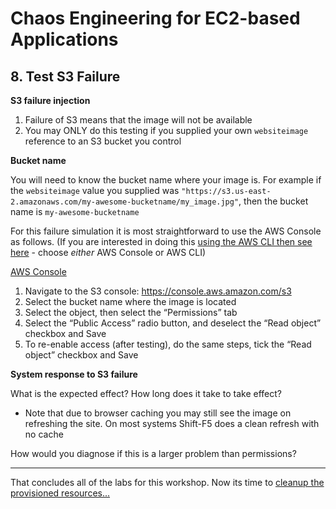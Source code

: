 # Chaos Engineering for EC2-based Applications

## 8. Test S3 Failure
**S3 failure injection**
1. Failure of S3 means that the image will not be available
2. You may ONLY do this testing if you supplied your own `websiteimage` reference to an S3 bucket you control

**Bucket name**

You will need to know the bucket name where your image is. For example if the `websiteimage` value you supplied was `"https://s3.us-east-2.amazonaws.com/my-awesome-bucketname/my_image.jpg"`, then the bucket name is `my-awesome-bucketname`

For this failure simulation it is most straightforward to use the AWS Console as follows. (If you are interested in doing this <a href="https://www.wellarchitectedlabs.com/reliability/300_labs/300_testing_for_resiliency_of_ec2_rds_and_s3/documentation/s3_with_aws_cli/">using the AWS CLI then see here</a> - choose <i>either</i> AWS Console or AWS CLI)

<u>AWS Console</u>

1. Navigate to the S3 console: https://console.aws.amazon.com/s3
2. Select the bucket name where the image is located
3. Select the object, then select the “Permissions” tab
4. Select the “Public Access” radio button, and deselect the “Read object” checkbox and Save
5. To re-enable access (after testing), do the same steps, tick the “Read object” checkbox and Save

**System response to S3 failure**

What is the expected effect? How long does it take to take effect?

*  Note that due to browser caching you may still see the image on refreshing the site. On most systems Shift-F5 does a clean refresh with no cache

How would you diagnose if this is a larger problem than permissions?

---

That concludes all of the labs for this workshop.  Now its time to [cleanup the provisioned resources...](09_cleanup.md)